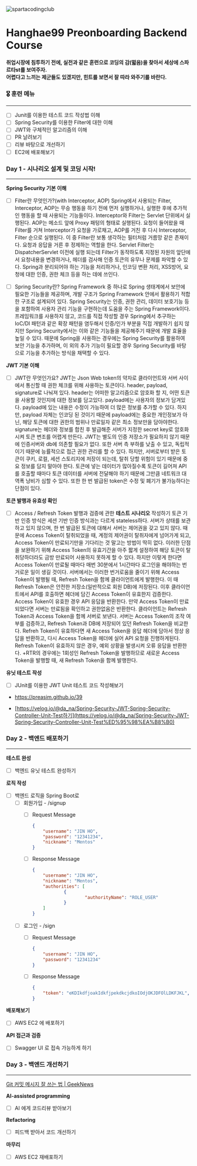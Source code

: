 ![spartacodingclub](https://noticon-static.tammolo.com/dgggcrkxq/image/upload/v1719643111/noticon/yeqwdeuiybor5m4hh7zj.png)
# Hanghae99 Preonboarding Backend Course

**취업시장에 침투하기 전에, 실전과 같은 훈련으로 코딩의 감(떫음)을 찾아서 세상에 스파르타st를 보여주자.<br />
어렵다고 느끼는 제군들도 있겠지만, 힌트를 보면서 잘 따라 와주기를 바란다.**



### 🎖️ 훈련 메뉴

---
- [ ]  Junit를 이용한 테스트 코드 작성법 이해
- [ ]  Spring Security를 이용한 Filter에 대한 이해
- [ ]  JWT와 구체적인 알고리즘의 이해
- [ ]  PR 날려보기
- [ ]  리뷰 바탕으로 개선하기
- [ ]  EC2에 배포해보기

### Day 1 - 시나리오 설계 및 코딩 시작!

---
**Spring Security 기본 이해**

- [ ]  Filter란 무엇인가?(with Interceptor, AOP)
      Spring에서 사용되는 Filter, Interceptor, AOP는 무승 행동을 하기 전에 먼저 실행하거나, 실행한 후에 추가적인 행동을 할 때 사용되는 기능들이다.
      Interceptor와 Filter는 Servlet 단위에서 실행된다. AOP는 메소드 앞에 Proxy 패텅의 형태로 실행된다.
      요청이 들어왔을 때 Filter를 거쳐 Interceptor가 요청을 가로채고, AOP를 거친 후 다시 Interceptor, Filter 순으로 실행된다.
      이 중 Filter란 보통 생각하는 필터처럼 거름망 같은 존재이다. 요청과 응답을 거른 후 정제하는 역할을 한다.
      Servlet Filter는 DispatcherServlet 이전에 실행 되는데 Filter가 동작하도록 지정된 자원의 앞단에서 요청내용을 변경하거나, 헤더를 검사해 인증 토큰의 유무나 문제를 파악할 수 있다.
      Spring과 분리되어야 하는 기능을 처리하거나, 인코딩 변환 처리, XSS방어, 요청에 대한 인증, 권한 체크 등을 하는 데에 쓰인다.

- [ ]  Spring Security란?
      Spring Framework 중 하나로 Spring 생태계에서 보안에 필요한 기능들을 제공하며, 개발 구조가 Spring Framework 안에서 활용하기 적합한 구조로 설계되어 있다.
      Spring Security는 인증, 권한 관리, 데이터 보호기능 등을 포함하여 사용자 관리 기능을 구현하는데 도움을 주는 Spring Framework이다.
      프레임워크를 사용하지 않고, 코드를 직접 작성할 경우 Spring에서 추구하는 IoC/DI 패턴과 같은 확장 패턴을 염두해서 인증/인가 부분을 직접 개발하기 쉽지 않지만 Spring Security에서는
      이와 같은 기능들을 제공해주기 때문에 개발 효율을 높일 수 있다.
      때문에 Spring을 사용하는 경우에는 Spring Security를 활용하여 보안 기능을 추가하며, 이 외의 추가 기능이 필요할 경우 Spring Security를 바탕으로 기능을 추가하는 방식을 채택할 수 있다.

**JWT 기본 이해**

- [ ]  JWT란 무엇인가요?
      JWT는 Json Web token의 약자로 클라이언트와 서버 사이에서 통신할 때 권한 체크를 위해 사용하는 토큰이다.
      header, payload, signature로 나눠져 있다.
      header는 어떠한 알고리즘으로 암호화 할 지, 어떤 토큰을 사용할 것인지에 대한 정보를 담고있다.
      payload에는 사용자의 정보가 담겨있다. payload에 있는 내용은 수정이 가능하여 더 많은 정보를 추가할 수 있다.
      하지만, payload 자체는 인코딩 된 것이기 때문에 payload에는 중요한 개인정보가 아닌, 해당 토큰에 대한 권한의 범위나 만료일자 같은 최소 정보만을 담아야한다.
      signature는 헤더와 정보를 합친 후 발급해준 서버가 지정한 secret key로 암호화시켜 토큰 변조를 어렵게 만든다.
      JWT는 별도의 인증 저장소가 필요하지 않기 때문에 인증서버와 db에 의존할 필요가 없다. 또한 서버 측 부하를 낮출 수 있고, 독립적이기 때문에 능률적으로 접근 권한 관리를 할 수 있다.
      하지만, 서버로부터 받은 토큰이 쿠키, 로컬, 세션 스토리지에 저장이 되는데, 탈취 당할 위험이 있기 때문에 중요 정보를 담지 말아야 한다.
      토큰에 넣는 데이터가 많아질수록 토큰이 길어져 API를 호출할 때마다 토큰 데이터를 서버에 전달해야 하기 때문에 그만큼 네트워크 대역폭 낭비가 심할 수 있다.
      또한 한 번 발급된 token은 수정 및 폐기가 불가능하다는 단점이 있다.

**토큰 발행과 유효성 확인**

- [ ]  Access / Refresh Token 발행과 검증에 관한 **테스트 시나리오** 작성하기
      토큰 기반 인증 방식은 세션 기반 인증 방식과는 다르게 stateless하다. 서버가 상태를 보관하고 있지 않으며, 한 번 발급된 토큰에 대해서 서버는 제어권을 갖고 있지 않다.
      때문에 Access Token이 탈취되었을 때, 계정의 제어권이 탈취자에게 넘어가게 되고, Access Token이 만료되기만을 기다리는 것 말고는 방법이 딱히 없다.
      이러한 단점을 보완하기 위해 Access Token의 유효기간을 아주 짧게 설정하여 해당 토큰이 탈취당하더라도 금방 만료되어 사용하지 못하게 할 수 있다. 하지만 이렇게 한다면 Access Token이 만료될 때마다 매번 30분에서 1시간마다 로그인을 해야하는 번거로운 일이 생길 것이다. 서버에서는 이러한 번거로움을 줄이기 위해 Access Token이 발행될 때, Refresh Token을 함께 클라이언트에게 발행한다.
      이 때 Refresh Token은 안전한 저장소(일반적으로 회원 DB)에 저장된다.
      이후 클라이언트에서 API를 호출하면 헤더에 담긴 Access Token이 유효한지 검증한다.
      Access Token이 유효한 경우 API 응답을 반환한다.
      만약 Access Token이 만료되었다면 서버는 만료됨을 확인하고 권한없음은 반환한다.
      클라이언트는 Refresh Token과 Access Token을 함께 서버로 보낸다.
      서버는 Access Token의 조작 여부를 검증하고, Refresh Token과 DB에 저장되어 있던 Refresh Token을 비교한다.
      Refreh Token이 유효하다면 새 Access Token을 응답 헤더에 담아서 정상 응답을 반환하고, 다시 Access Token을 헤더에 실어 API 요청을 진행하게된다.
      Refresh Token이 유효하지 않은 경우, 예외 상황을 발생시켜 오류 응답을 반환한다.
      +RTR의 경우에는 1회성인 Refresh Token을 발행하므로 새로운 Access Token을 발행할 때, 새 Refresh Token을 함께 발행한다.

**유닛 테스트 작성**

- [ ]  JUnit를 이용한 JWT Unit 테스트 코드 작성해보기

  - https://preasim.github.io/39

  - [https://velog.io/@da_na/Spring-Security-JWT-Spring-Security-Controller-Unit-Test하기](https://velog.io/@da_na/Spring-Security-JWT-Spring-Security-Controller-Unit-Test%ED%95%98%EA%B8%B0)


### Day 2 - 백엔드 배포하기

---
**테스트 완성**

- [ ]  백엔드 유닛 테스트 완성하기

**로직 작성**

- [ ]  백엔드 로직을 Spring Boot로
    - [ ]  회원가입 - /signup
        - [ ]  Request Message

           ```json
           {
               "username": "JIN HO",
               "password": "12341234",
               "nickname": "Mentos"
           }
           ```

        - [ ]  Response Message

           ```json
           {
               "username": "JIN HO",
               "nickname": "Mentos",
               "authorities": [
                       {
                               "authorityName": "ROLE_USER"
                       }
               ]		
           }
           ```

    - [ ]  로그인 - /sign
        - [ ]  Request Message

           ```json
           {
               "username": "JIN HO",
               "password": "12341234"
           }
           ```

        - [ ]  Response Message

           ```json
           {
               "token": "eKDIkdfjoakIdkfjpekdkcjdkoIOdjOKJDFOlLDKFJKL",
           }
           ```


**배포해보기**

- [ ]  AWS EC2 에 배포하기

**API 접근과 검증**

- [ ]  Swagger UI 로 접속 가능하게 하기

### Day 3 - 백엔드 개선하기

---
[Git 커밋 메시지 잘 쓰는 법 | GeekNews](https://news.hada.io/topic?id=9178&utm_source=slack&utm_medium=bot&utm_campaign=TQ595477U)

**AI-assisted programming**

- [ ]  AI 에게 코드리뷰 받아보기

**Refactoring**

- [ ]  피드백 받아서 코드 개선하기

**마무리**

- [ ]  AWS EC2 재배포하기
